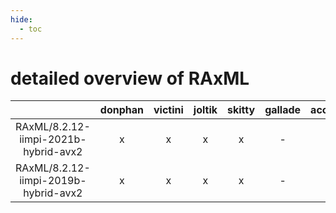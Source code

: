 ```yaml
---
hide:
  - toc
---
```


detailed overview of RAxML
==========================

| |donphan|victini|joltik|skitty|gallade|accelgor|swalot|doduo|
| :---: | :---: | :---: | :---: | :---: | :---: | :---: | :---: | :---: |
|RAxML/8.2.12-iimpi-2021b-hybrid-avx2|x|x|x|x|-|x|x|x|
|RAxML/8.2.12-iimpi-2019b-hybrid-avx2|x|x|x|x|-|-|x|x|
